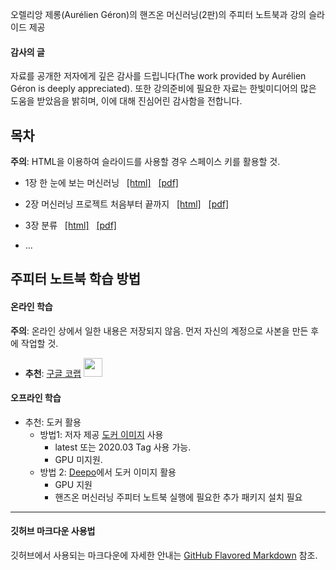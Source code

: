 오렐리앙 제롱(Aur&eacute;lien G&eacute;ron)의 핸즈온 머신러닝(2판)의 주피터 노트북과 강의 슬라이드 제공

#### 감사의 글

자료를 공개한 저자에게 깊은 감사를 드립니다(The work provided by Aur&eacute;lien G&eacute;ron is deeply appreciated). 또한 강의준비에 필요한 자료는 한빛미디어의 많은 도움을 받았음을 밝히며, 이에 대해 진심어린 감사함을 전합니다.

## 목차

**주의**: HTML을 이용하여 슬라이드를 사용할 경우 스페이스 키를 활용할 것.

- 1장 한 눈에 보는 머신러닝 &nbsp;
    [[html]](./slides/handson-ml2-01.slides.html) &nbsp;
    [[pdf]](./slides/handson-ml2-01-slides.pdf)
- 2장 머신러닝 프로젝트 처음부터 끝까지 &nbsp;
    [[html]](./slides/handson-ml2-02.slides.html) &nbsp;
    [[pdf]](./slides/handson-ml2-02-slides.pdf)
- 3장 분류 &nbsp;
    [[html]](./slides/handson-ml2-03.slides.html) &nbsp;
    [[pdf]](./slides/handson-ml2-03-slides.pdf)

- ...

## 주피터 노트북 학습 방법

#### 온라인 학습

**주의**: 온라인 상에서 일한 내용은 저장되지 않음. 먼저 자신의 계정으로 사본을 만든 후에 작업할 것.

- **추천**: [구글 코랩](https://colab.research.google.com/github/liganega/handson-ml2/blob/master/)
<a href="https://colab.research.google.com/github/liganega/handson-ml2/blob/master/"><img src="https://colab.research.google.com/img/colab_favicon.ico" width="30"/></a>

#### 오프라인 학습

- 추천: 도커 활용
    - 방법1: 저자 제공 [도커 이미지](https://hub.docker.com/r/ageron/handson-ml2/tags) 사용
        * latest 또는 2020.03 Tag 사용 가능.
        * GPU 미지원.
    - 방법 2: [Deepo](https://github.com/ufoym/deepo)에서 도커 이미지 활용
        * GPU 지원
        * 핸즈온 머신러닝 주피터 노트북 실행에 필요한 추가 패키지 설치 필요
   
---

#### 깃허브 마크다운 사용법 

깃허브에서 사용되는 마크다운에 자세한 안내는 [GitHub Flavored Markdown](https://guides.github.com/features/mastering-markdown/) 참조.